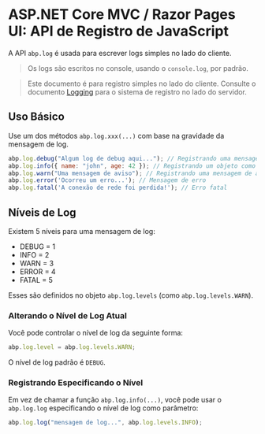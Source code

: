 # ASP.NET Core MVC / Razor Pages UI: API de Registro de JavaScript

A API `abp.log` é usada para escrever logs simples no lado do cliente.

> Os logs são escritos no console, usando o `console.log`, por padrão.

> Este documento é para registro simples no lado do cliente. Consulte o documento [Logging](../../../Logging.md) para o sistema de registro no lado do servidor.

## Uso Básico

Use um dos métodos `abp.log.xxx(...)` com base na gravidade da mensagem de log.

````js
abp.log.debug("Algum log de debug aqui..."); // Registrando uma mensagem de debug simples
abp.log.info({ name: "john", age: 42 }); // Registrando um objeto como um log de informação
abp.log.warn("Uma mensagem de aviso"); // Registrando uma mensagem de aviso
abp.log.error('Ocorreu um erro...'); // Mensagem de erro
abp.log.fatal('A conexão de rede foi perdida!'); // Erro fatal
````

## Níveis de Log

Existem 5 níveis para uma mensagem de log:

* DEBUG = 1
* INFO = 2
* WARN = 3
* ERROR = 4
* FATAL = 5

Esses são definidos no objeto `abp.log.levels` (como `abp.log.levels.WARN`).

### Alterando o Nível de Log Atual

Você pode controlar o nível de log da seguinte forma:

````js
abp.log.level = abp.log.levels.WARN;
````

O nível de log padrão é `DEBUG`.

### Registrando Especificando o Nível

Em vez de chamar a função `abp.log.info(...)`, você pode usar o `abp.log.log` especificando o nível de log como parâmetro:

````js
abp.log.log("mensagem de log...", abp.log.levels.INFO);
````